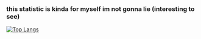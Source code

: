 ### this statistic is kinda for myself im not gonna lie (interesting to see)
[![Top Langs](https://github-readme-stats-git-masterrstaa-rickstaa.vercel.app/api/top-langs/?username=coolest&theme=tokyonight)](https://github.com/anuraghazra/github-readme-stats)

<!--
**coolest/coolest** is a ✨ _special_ ✨ repository because its `README.md` (this file) appears on your GitHub profile.

Here are some ideas to get you started:

- 🔭 I’m currently working on ...
- 🌱 I’m currently learning ...
- 👯 I’m looking to collaborate on ...
- 🤔 I’m looking for help with ...
- 💬 Ask me about ...
- 📫 How to reach me: ...
- 😄 Pronouns: ...
- ⚡ Fun fact: ...
-->
